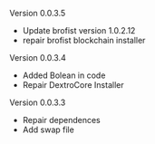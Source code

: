 Version 0.0.3.5
* Update brofist version 1.0.2.12
* repair brofist blockchain installer

Version 0.0.3.4
* Added Bolean in code
* Repair DextroCore Installer

Version 0.0.3.3
* Repair dependences
* Add swap file

